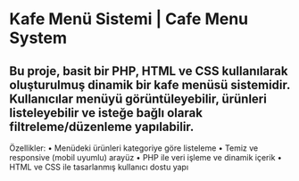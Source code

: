 # Kafe Menü Sistemi | Cafe Menu System



## Bu proje, basit bir PHP, HTML ve CSS kullanılarak oluşturulmuş dinamik bir kafe menüsü sistemidir. Kullanıcılar menüyü görüntüleyebilir, ürünleri listeleyebilir ve isteğe bağlı olarak filtreleme/düzenleme yapılabilir.

Özellikler:
	•	Menüdeki ürünleri kategoriye göre listeleme
	•	Temiz ve responsive (mobil uyumlu) arayüz
	•	PHP ile veri işleme ve dinamik içerik
	•	HTML ve CSS ile tasarlanmış kullanıcı dostu yapı

